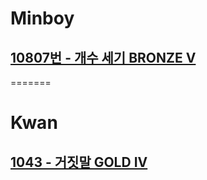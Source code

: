 # Minboy
## [10807번 - 개수 세기 BRONZE V](https://www.acmicpc.net/problem/10807)
=======
# Kwan
## [1043 - 거짓말 GOLD IV](https://www.acmicpc.net/problem/1043)
